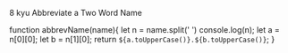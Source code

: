 8 kyu
Abbreviate a Two Word Name

function abbrevName(name){
let n = name.split(' ')
console.log(n);
  let a = n[0][0];
  let b = n[1][0];
  return `${a.toUpperCase()}.${b.toUpperCase()}`;
  }
